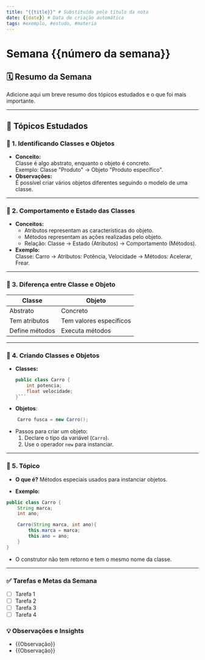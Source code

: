 ```yaml
---
title: "{{title}}" # Substituído pelo título da nota
date: {{date}} # Data de criação automática
tags: #exemplo, #estudo, #materia
---
```

# Semana {{número da semana}}

## 🗓 Resumo da Semana  
Adicione aqui um breve resumo dos tópicos estudados e o que foi mais importante.  

---

## 📖 Tópicos Estudados  

### 🧩 1. Identificando Classes e Objetos  
- **Conceito:**  
  Classe é algo abstrato, enquanto o objeto é concreto.  
  Exemplo: Classe "Produto" → Objeto "Produto específico".  
- **Observações:**  
  É possível criar vários objetos diferentes seguindo o modelo de uma classe.  

---

### 🧩 2. Comportamento e Estado das Classes  
- **Conceitos:**  
  - Atributos representam as características do objeto.  
  - Métodos representam as ações realizadas pelo objeto.  
  - Relação: Classe → Estado (Atributos) → Comportamento (Métodos).  
- **Exemplo:**  
  Classe: Carro → Atributos: Potência, Velocidade → Métodos: Acelerar, Frear.  

---

### 🧩 3. Diferença entre Classe e Objeto  
| Classe         | Objeto                   |
| -------------- | ------------------------ |
| Abstrato       | Concreto                 |
| Tem atributos  | Tem valores específicos  |
| Define métodos | Executa métodos          |

---

### 🧩 4. Criando Classes e Objetos  
- **Classes:**  
  ```java
  public class Carro {
      int potencia;
      float velocidade;
  }```

- **Objetos**: 
```java
	Carro fusca = new Carro(); 
```
- Passos para criar um objeto:
	1. Declare o tipo da variável (`Carro`).
	2. Use o operador `new` para instanciar.

---

### 🧩 5. Tópico

- **O que é?**
Métodos especiais usados para instanciar objetos.

- **Exemplo:**
```java
public class Carro {
	String marca;
	int ano;

	Carro(String marca, int ano){
		this.marca = marca;
		this.ano = ano;
	}
}
```

- O construtor não tem retorno e tem o mesmo nome da classe.

---

### ✅ **Tarefas e Metas da Semana**

- [ ] Tarefa 1
- [ ] Tarefa 2
- [ ] Tarefa 3
- [ ] Tarefa 4

### 💡 **Observações e Insights**

- {{Observação}}
- {{Observação}}

